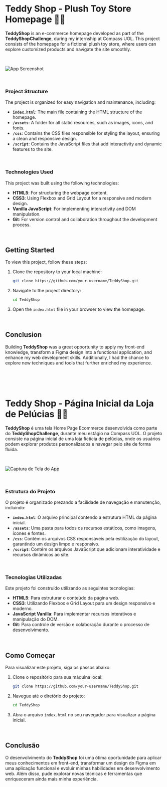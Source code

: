 # **Teddy Shop - Plush Toy Store Homepage** 🧸✨

**TeddyShop** is an e-commerce homepage developed as part of the **TeddyShopChallenge**, during my internship at Compass UOL. This project consists of the homepage for a fictional plush toy store, where users can explore customized products and navigate the site smoothly.

<br>

![App Screenshot](https://github.com/brunasanog/TeddyShopChallenge/blob/feature/final-adjust/src/assets/images/readme/readme-img.png)

<br>

### **Project Structure**

The project is organized for easy navigation and maintenance, including:

- **`index.html`**: The main file containing the HTML structure of the homepage.
- **`/assets`**: A folder for all static resources, such as images, icons, and fonts.
- **`/css`**: Contains the CSS files responsible for styling the layout, ensuring a clean and responsive design.
- **`/script`**: Contains the JavaScript files that add interactivity and dynamic features to the site.

<br>

### **Technologies Used**

This project was built using the following technologies:

- **HTML5**: For structuring the webpage content.
- **CSS3**: Using Flexbox and Grid Layout for a responsive and modern design.
- **Vanilla JavaScript**: For implementing interactivity and DOM manipulation.
- **Git**: For version control and collaboration throughout the development process.

<br>

## **Getting Started**

To view this project, follow these steps:

1. Clone the repository to your local machine:
   ```bash
   git clone https://github.com/your-username/TeddyShop.git
   ```
2. Navigate to the project directory:
   ```bash
   cd TeddyShop
   ```
3. Open the `index.html` file in your browser to view the homepage.

<br>

## **Conclusion**

Building **TeddyShop** was a great opportunity to apply my front-end knowledge, transform a Figma design into a functional application, and enhance my web development skills. Additionally, I had the chance to explore new techniques and tools that further enriched my experience.

<br>
<br>
<br>

# **Teddy Shop - Página Inicial da Loja de Pelúcias** 🧸✨

**TeddyShop** é uma tela Home Page Ecommerce desenvolvida como parte do **TeddyShopChallenge**, durante meu estágio na Compass UOL. O projeto consiste na página inicial de uma loja fictícia de pelúcias, onde os usuários podem explorar produtos personalizados e navegar pelo site de forma fluida.

<br>

![Captura de Tela do App](https://github.com/brunasanog/TeddyShopChallenge/blob/feature/final-adjust/src/assets/images/readme/readme-img.png)

<br>

### **Estrutura do Projeto**

O projeto é organizado prezando a facilidade de navegação e manutenção, incluindo:

- **`index.html`**: O arquivo principal contendo a estrutura HTML da página inicial.
- **`/assets`**: Uma pasta para todos os recursos estáticos, como imagens, ícones e fontes.
- **`/css`**: Contém os arquivos CSS responsáveis pela estilização do layout, garantindo um design limpo e responsivo.
- **`/script`**: Contém os arquivos JavaScript que adicionam interatividade e recursos dinâmicos ao site.

<br>

### **Tecnologias Utilizadas**

Este projeto foi construído utilizando as seguintes tecnologias:

- **HTML5**: Para estruturar o conteúdo da página web.
- **CSS3**: Utilizando Flexbox e Grid Layout para um design responsivo e moderno.
- **JavaScript Vanilla**: Para implementar recursos interativos e manipulação do DOM.
- **Git**: Para controle de versão e colaboração durante o processo de desenvolvimento.

<br>

## **Como Começar**

Para visualizar este projeto, siga os passos abaixo:

1. Clone o repositório para sua máquina local:
   ```bash
   git clone https://github.com/your-username/TeddyShop.git
   ```
2. Navegue até o diretório do projeto:
   ```bash
   cd TeddyShop
   ```
3. Abra o arquivo `index.html` no seu navegador para visualizar a página inicial.

<br>

## **Conclusão**

O desenvolvimento do **TeddyShop** foi uma ótima oportunidade para aplicar meus conhecimentos em front-end, transformar um design do Figma em uma aplicação funcional e evoluir minhas habilidades em desenvolvimento web. Além disso, pude explorar novas técnicas e ferramentas que enriqueceram ainda mais minha experiência.
